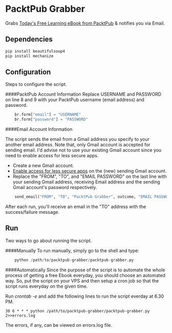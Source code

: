 # PacktPub Grabber

Grabs [Today's Free Learning eBook from PacktPub](https://www.packtpub.com/packt/offers/free-learning) & notifies you via Email.

## Dependencies

```sh
pip install beautifulsoup4
pip install mechanize
```

## Configuration
Steps to configure the script.

####PacktPub Account Information
Replace USERNAME and PASSWORD on line 8 and 9 with your PacktPub username (email address) and password.

```python
    br.form["email"] = "USERNAME"
    br.form["password"] = "PASSWORD"
```

####Email Account Information

The script sends the email from a Gmail address you specify to your another email address. Note that, only Gmail account is accepted for sending email. I'd advise not to use your existing Gmail account since you need to enable access for less secure apps. 

* Create a new Gmail account.
* [Enable access for less secure apps](https://support.google.com/accounts/answer/6010255?hl=en) on the (new) sending Gmail account.
* Replace the "FROM", "TO", and "EMAIL PASSWORD" on the last line with your sending Gmail address, receiving Email address and the sending Gmail account's password respectively. 

```python
    send_email("FROM", "TO", "PacktPub Grabber", outcome, "EMAIL PASSWORD")
``` 
After each run, you'll receive an email in the "TO" address with the success/failure message.

## Run
Two ways to go about running the script.

####Manually
To run manually, simply go to the shell and type:

```python
    python /path/to/packtpub-grabber/packtpub-grabber.py
```
####Automatically
Since the purpose of the script is to automate the whole process of getting a free Ebook everyday, you should choose an automated way. So, put the script on your VPS and then setup a cron job so that the script runs everyday on the given time. 

Run _crontab -e_ and add the following lines to run the script everday at 6.30 PM. 

```
30 6 * * * python /path/to/packtpub-grabber/packtpub-grabber.py 2>>errors.log
```

The errors, if any, can be viewed on errors.log file.
